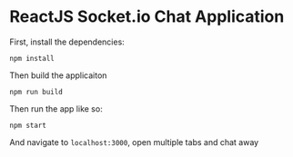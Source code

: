 # ReactJS Socket.io Chat Application

First, install the dependencies:

    npm install

Then build the applicaiton
	
    npm run build

Then run the app like so:

    npm start

And navigate to `localhost:3000`, open multiple tabs and chat away
